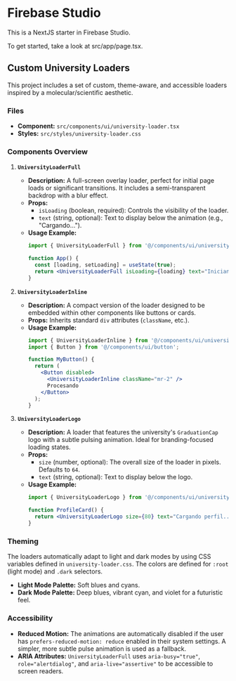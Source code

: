 # Firebase Studio

This is a NextJS starter in Firebase Studio.

To get started, take a look at src/app/page.tsx.

## Custom University Loaders

This project includes a set of custom, theme-aware, and accessible loaders inspired by a molecular/scientific aesthetic.

### Files

- **Component:** `src/components/ui/university-loader.tsx`
- **Styles:** `src/styles/university-loader.css`

### Components Overview

1.  **`UniversityLoaderFull`**
    - **Description:** A full-screen overlay loader, perfect for initial page loads or significant transitions. It includes a semi-transparent backdrop with a blur effect.
    - **Props:**
        - `isLoading` (boolean, required): Controls the visibility of the loader.
        - `text` (string, optional): Text to display below the animation (e.g., "Cargando...").
    - **Usage Example:**
      ```jsx
      import { UniversityLoaderFull } from '@/components/ui/university-loader';
      
      function App() {
        const [loading, setLoading] = useState(true);
        return <UniversityLoaderFull isLoading={loading} text="Iniciando aplicación..." />;
      }
      ```

2.  **`UniversityLoaderInline`**
    - **Description:** A compact version of the loader designed to be embedded within other components like buttons or cards.
    - **Props:** Inherits standard `div` attributes (`className`, etc.).
    - **Usage Example:**
      ```jsx
      import { UniversityLoaderInline } from '@/components/ui/university-loader';
      import { Button } from '@/components/ui/button';
      
      function MyButton() {
        return (
          <Button disabled>
            <UniversityLoaderInline className="mr-2" />
            Procesando
          </Button>
        );
      }
      ```

3.  **`UniversityLoaderLogo`**
    - **Description:** A loader that features the university's `GraduationCap` logo with a subtle pulsing animation. Ideal for branding-focused loading states.
    - **Props:**
        - `size` (number, optional): The overall size of the loader in pixels. Defaults to `64`.
        - `text` (string, optional): Text to display below the logo.
    - **Usage Example:**
      ```jsx
      import { UniversityLoaderLogo } from '@/components/ui/university-loader';

      function ProfileCard() {
        return <UniversityLoaderLogo size={80} text="Cargando perfil..." />;
      }
      ```

### Theming

The loaders automatically adapt to light and dark modes by using CSS variables defined in `university-loader.css`. The colors are defined for `:root` (light mode) and `.dark` selectors.

- **Light Mode Palette:** Soft blues and cyans.
- **Dark Mode Palette:** Deep blues, vibrant cyan, and violet for a futuristic feel.

### Accessibility

- **Reduced Motion:** The animations are automatically disabled if the user has `prefers-reduced-motion: reduce` enabled in their system settings. A simpler, more subtle pulse animation is used as a fallback.
- **ARIA Attributes:** `UniversityLoaderFull` uses `aria-busy="true"`, `role="alertdialog"`, and `aria-live="assertive"` to be accessible to screen readers.
